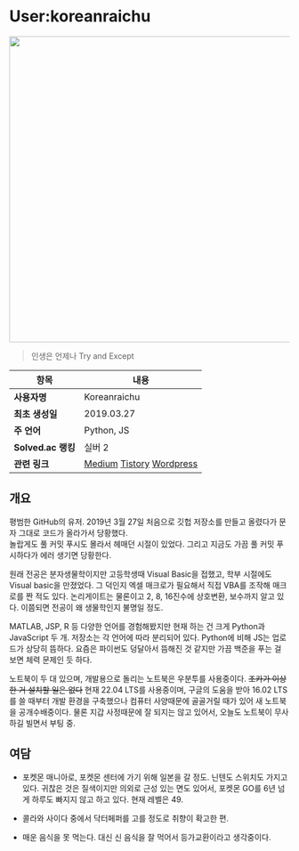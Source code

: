 # User:koreanraichu

<img src="https://img1.daumcdn.net/thumb/R1280x0/?scode=mtistory2&fname=https%3A%2F%2Fblog.kakaocdn.net%2Fdn%2FIOOAY%2FbtsC87NTZ1f%2FGdF3IaKmk7c9SxCCzC4hI0%2Fimg.jpg" width="550px">
  
> 인생은 언제나 Try and Except

| 항목 | 내용 |
| --- | --- |
| **사용자명** | Koreanraichu |
| **최초 생성일** | 2019.03.27 |
| **주 언어** | Python, JS |
| **Solved.ac 랭킹** | 실버 2 |
| **관련 링크** | [Medium](https://medium.com/@koreanraichu) [Tistory](https://koreanraichu.tistory.com/) [Wordpress](https://koreanraichu.sfuhost.com/) |

## 개요

평범한 GitHub의 유저. 2019년 3월 27일 처음으로 깃헙 저장소를 만들고 올렸다가 문자 그대로 코드가 올라가서 당황했다.  
놀랍게도 풀 커밋 푸시도 몰라서 헤매던 시절이 있었다. 그리고 지금도 가끔 풀 커밋 푸시하다가 에러 생기면 당황한다. 

원래 전공은 분자생물학이지만 고등학생때 Visual Basic을 접했고, 학부 시절에도 Visual basic을 만졌었다. 그 덕인지 엑셀 매크로가 필요해서 직접 VBA를 조작해 매크로를 짠 적도 있다. 
논리게이트는 물론이고 2, 8, 16진수에 상호변환, 보수까지 알고 있다. 이쯤되면 전공이 왜 생물학인지 불명일 정도. 

MATLAB, JSP, R 등 다양한 언어를 경험해봤지만 현재 하는 건 크게 Python과 JavaScript 두 개. 저장소는 각 언어에 따라 분리되어 있다. 
Python에 비해 JS는 업로드가 상당히 뜸하다. 요즘은 파이썬도 덩달아서 뜸해진 것 같지만 가끔 백준을 푸는 걸 보면 체력 문제인 듯 하다. 

노트북이 두 대 있으며, 개발용으로 돌리는 노트북은 우분투를 사용중이다. ~~조카가 이상한 거 설치할 일은 없다~~ 
현재 22.04 LTS를 사용중이며, 구글의 도움을 받아 16.02 LTS를 쓸 때부터 개발 환경을 구축했으나 컴퓨터 사양때문에 골골거릴 때가 있어 새 노트북을 공개수배중이다. 
물론 지갑 사정때문에 잘 되지는 않고 있어서, 오늘도 노트북이 무사하길 빌면서 부팅 중. 

## 여담

* 포켓몬 매니아로, 포켓몬 센터에 가기 위해 일본을 갈 정도. 닌텐도 스위치도 가지고 있다. 
  귀찮은 것은 질색이지만 의외로 근성 있는 면도 있어서, 포켓몬 GO를 6년 넘게 하루도 빠지지 않고 하고 있다. 현재 레벨은 49. 

* 콜라와 사이다 중에서 닥터페퍼를 고를 정도로 취향이 확고한 편. 

* 매운 음식을 못 먹는다. 대신 신 음식을 잘 먹어서 등가교환이라고 생각중이다. 